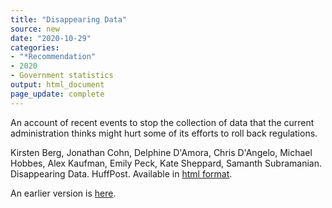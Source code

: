 ```yaml
---
title: "Disappearing Data"
source: new
date: "2020-10-29"
categories:
- "*Recommendation"
- 2020
- Government statistics
output: html_document
page_update: complete
---
```


An account of recent events to stop the collection of data that the current administration thinks might hurt some of its efforts to roll back regulations.

<!---more--->

Kirsten Berg, Jonathan Cohn, Delphine D'Amora, Chris D'Angelo, Michael Hobbes, Alex Kaufman, Emily Peck, Kate Sheppard, Samanth Subramanian. Disappearing Data. HuffPost. Available in [html format][ber1].

[ber1]: https://highline.huffingtonpost.com/article/disappearing-data/

An earlier version is [here][sim2].
 
[sim2]: http://new.pmean.com/disappearing-data/
